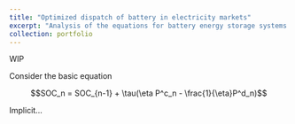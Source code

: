 ```yaml
---
title: "Optimized dispatch of battery in electricity markets"
excerpt: "Analysis of the equations for battery energy storage systems (BESS) and their role in optimal dispatch.<br/><img src='/images/3_bus_system.png'  width='600' height='600'>"
collection: portfolio
---
```


WIP

Consider the basic equation

$$SOC_n = SOC_{n-1} + \tau(\eta P^c_n - \frac{1}{\eta}P^d_n)$$

Implicit...
